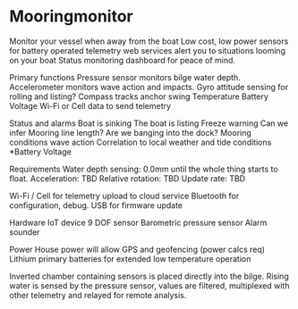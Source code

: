# Mooringmonitor
Monitor your vessel when away from the boat
Low cost, low power sensors for battery operated telemetry
web services alert you to situations looming on your boat
Status monitoring dashboard for peace of mind.

Primary functions
Pressure sensor monitors bilge water depth. 
Accelerometer monitors wave action and impacts.
Gyro attitude sensing for rolling and listing?
Compass tracks anchor swing
Temperature
Battery Voltage
Wi-Fi or Cell data to send telemetry

Status and alarms
Boat is sinking
The boat is listing
Freeze warning
Can we infer Mooring line length? Are we banging into the dock?
Mooring conditions wave action
Correlation to local weather and tide conditions
*Battery Voltage

Requirements
Water depth sensing:  0.0mm until the whole thing starts to float.
Acceleration: TBD
Relative rotation: TBD
Update rate: TBD

Wi-Fi / Cell for telemetry upload to cloud service
Bluetooth for configuration, debug.
USB for firmware update

Hardware
IoT device 
9 DOF sensor
Barometric pressure sensor
Alarm sounder

Power
House power will allow GPS and geofencing (power calcs req)
Lithium primary batteries for extended low temperature  operation

Inverted chamber containing sensors is placed directly into the bilge.
Rising water is sensed by the pressure sensor, values are filtered, multiplexed with other telemetry and relayed for remote analysis.

